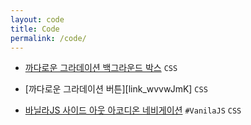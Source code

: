 ```yaml
---
layout: code
title: Code
permalink: /code/
---
```


- [까다로운 그라데이션 백그라운드 박스][link_XWWrNeO] `CSS`

[link_XWWrNeO]: https://codepen.io/verysomenice/pen/XWWrNeO

- [까다로운 그라데이션 버튼][link_wvvwJmK] `CSS`

[link_XWWrNeO]: https://codepen.io/verysomenice/pen/wvvwJmK

- [바닐라JS 사이드 아웃 아코디온 네비게이션][link_dxpKBm] `#VanilaJS` `CSS`

[link_dxpKBm]: https://codepen.io/verysomenice/pen/dxpKBm
